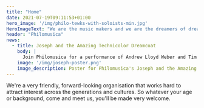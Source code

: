 ```yaml
---
title: "Home"
date: 2021-07-19T09:11:53+01:00
hero_image: '/img/philo-tewks-with-soloists-min.jpg'
HeroImageText: "We are the music makers and we are the dreamers of dreams"
header: "Philomusica"
news:
  - title: Joseph and the Amazing Technicolor Dreamcoat
    body: |
      Join Philomusica for a performance of Andrew Lloyd Weber and Tim Rice's 'Joseph and the Amazing Technicolor Dreamcoat' at Holy Trinity Church, Longlevens on 18 June 2022 @ 4pm. The programme will also include anthems from Parry, Vaughan Williams and Handel.
    image: '/img/joseph-poster.png'
    image_description: Poster for Philomusica's Joseph and the Amazing Technicolor Dreamcoat concert
---
```

We're a very friendly, forward-looking organisation that works hard to attract interest across the generations and cultures. So whatever your age or background, come and meet us, you'll be made very welcome.
